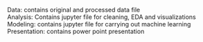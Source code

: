 Data: contains original and processed data file\
Analysis: Contains jupyter file for cleaning, EDA and visualizations\
Modeling: contains jupyter file for carrying out machine learning\
Presentation: contains power point presentation

